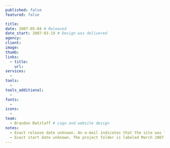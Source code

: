 ```yaml
---
published: false
featured: false

title:
date: 2007-05-04 # Released
date_start: 2007-03-19 # Design was delivered
agency:
client:
image:
thumb:
links:
  - title:
    url:
services:
  -
tools:
  -
tools_additional:
  -
fonts:
  -
icons:
  -
team:
  - Brandon Ratzlaff # Logo and website design
notes:
  - Exact release date unknown. An e-mail indicates that the site was launched May 4, 2007.
  - Exact start date unknown. The project folder is labeled March 2007. The design file was e-mailed March 13, 2007.
---
```

